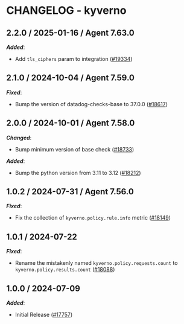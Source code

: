 # CHANGELOG - kyverno

<!-- towncrier release notes start -->

## 2.2.0 / 2025-01-16 / Agent 7.63.0

***Added***:

* Add `tls_ciphers` param to integration ([#19334](https://github.com/DataDog/integrations-core/pull/19334))

## 2.1.0 / 2024-10-04 / Agent 7.59.0

***Fixed***:

* Bump the version of datadog-checks-base to 37.0.0 ([#18617](https://github.com/DataDog/integrations-core/pull/18617))

## 2.0.0 / 2024-10-01 / Agent 7.58.0

***Changed***:

* Bump minimum version of base check ([#18733](https://github.com/DataDog/integrations-core/pull/18733))

***Added***:

* Bump the python version from 3.11 to 3.12 ([#18212](https://github.com/DataDog/integrations-core/pull/18212))

## 1.0.2 / 2024-07-31 / Agent 7.56.0

***Fixed***:

* Fix the collection of `kyverno.policy.rule.info` metric ([#18149](https://github.com/DataDog/integrations-core/pull/18149))

## 1.0.1 / 2024-07-22

***Fixed***:

* Rename the mistakenly named `kyverno.policy.requests.count` to `kyverno.policy.results.count` ([#18088](https://github.com/DataDog/integrations-core/pull/18088))

## 1.0.0 / 2024-07-09

***Added***:

* Initial Release ([#17757](https://github.com/DataDog/integrations-core/pull/17757))
